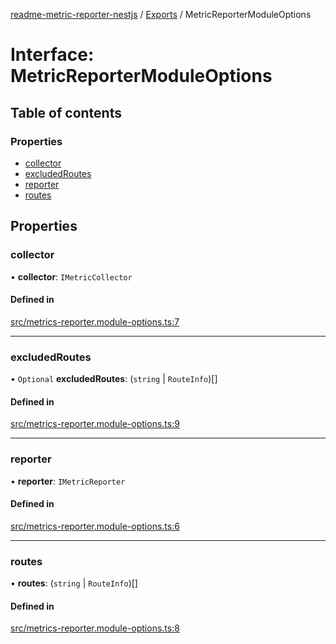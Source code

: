 [readme-metric-reporter-nestjs](../README.md) / [Exports](../modules.md) / MetricReporterModuleOptions

# Interface: MetricReporterModuleOptions

## Table of contents

### Properties

- [collector](MetricReporterModuleOptions.md#collector)
- [excludedRoutes](MetricReporterModuleOptions.md#excludedroutes)
- [reporter](MetricReporterModuleOptions.md#reporter)
- [routes](MetricReporterModuleOptions.md#routes)

## Properties

### collector

• **collector**: `IMetricCollector`

#### Defined in

[src/metrics-reporter.module-options.ts:7](https://github.com/igrek8/readme-metric-reporter-nestjs/blob/8671f55/src/metrics-reporter.module-options.ts#L7)

___

### excludedRoutes

• `Optional` **excludedRoutes**: (`string` \| `RouteInfo`)[]

#### Defined in

[src/metrics-reporter.module-options.ts:9](https://github.com/igrek8/readme-metric-reporter-nestjs/blob/8671f55/src/metrics-reporter.module-options.ts#L9)

___

### reporter

• **reporter**: `IMetricReporter`

#### Defined in

[src/metrics-reporter.module-options.ts:6](https://github.com/igrek8/readme-metric-reporter-nestjs/blob/8671f55/src/metrics-reporter.module-options.ts#L6)

___

### routes

• **routes**: (`string` \| `RouteInfo`)[]

#### Defined in

[src/metrics-reporter.module-options.ts:8](https://github.com/igrek8/readme-metric-reporter-nestjs/blob/8671f55/src/metrics-reporter.module-options.ts#L8)
